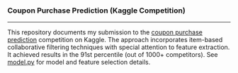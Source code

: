 ### Coupon Purchase Prediction (Kaggle Competition)

***

This repository documents my submission to the [coupon purchase prediction](https://www.kaggle.com/c/coupon-purchase-prediction) competition on Kaggle. The approach incorporates item-based collaborative filtering techniques with special attention to feature extraction. It achieved results in the 91st percentile (out of 1000+ competitors). See [model.py](./model.py) for model and feature selection details.